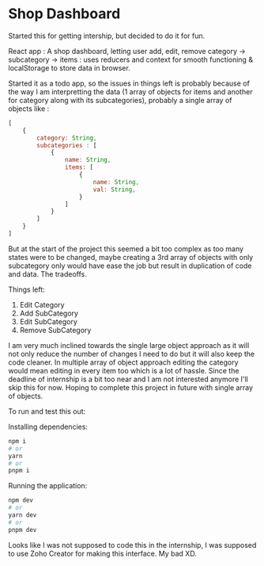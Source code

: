 # Shop Dashboard

Started this for getting intership, but decided to do it for fun.

React app : A shop dashboard, letting user add, edit, remove category -> subcategory -> items : uses reducers and context for smooth functioning & localStorage to store data in browser.

Started it as a todo app, so the issues in things left is probably because of the way I am interpretting the data (1 array of objects for items and another for category along with its subcategories), probably a single array of objects like :

```js
[
    {
        category: String,
        subcategories : [
            {
                name: String,
                items: [
                    {
                        name: String,
                        val: String,
                    }
                ]
            }
        ]
    }
]
```

But at the start of the project this seemed a bit too complex as too many states were to be changed, maybe creating a 3rd array of objects with only subcategory only would have ease the job but result in duplication of code and data. The tradeoffs.

Things left:

1) Edit Category
2) Add SubCategory
3) Edit SubCategory
4) Remove SubCategory

I am very much inclined towards the single large object approach as it will not only reduce the number of changes I need to do but it will also keep the code cleaner. In multiple array of object approach editing the category would mean editing in every item too which is a lot of hassle. Since the deadline of internship is a bit too near and I am not interested anymore I'll skip this for now. Hoping to complete this project in future with single array of objects.

To run and test this out:

Installing dependencies:

```bash
npm i
# or
yarn
# or
pnpm i
```

Running the application:

```bash
npm dev
# or
yarn dev
# or
pnpm dev
```

Looks like I was not supposed to code this in the internship, I was supposed to use Zoho Creator for making this interface. My bad XD.
